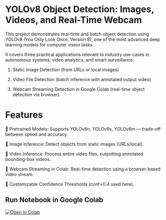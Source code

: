 # YOLOv8 Object Detection: Images, Videos, and Real-Time Webcam

This project demonstrates real-time and batch object detection using YOLOv8 (You Only Look Once, Version 8), one of the most advanced deep learning models for computer vision tasks.

It covers three practical applications relevant to industry use cases in autonomous systems, video analytics, and smart surveillance:

1. Static Image Detection (from URLs or local images)

2. Video File Detection (batch inference with annotated output video)

3. Webcam Streaming Detection in Google Colab (real-time object detection via browser)

# Features

🔹 Pretrained Models: Supports YOLOv8n, YOLOv8s, YOLOv8m — trade-off between speed and accuracy.

🔹 Image Inference: Detect objects from static images (URLs/local).

🔹 Video Inference: Process entire video files, outputting annotated bounding-box videos.

🔹 Webcam Streaming in Colab: Real-time detection using a browser-based video stream.

🔹 Customizable Confidence Thresholds (conf=0.4 used here).

## Run Notebook in Google Colab
[![Open In Colab](https://colab.research.google.com/assets/colab-badge.svg)](https://colab.research.google.com/drive/1ja-fXFDwTwPUyDpTZSHC6zZ2IIfJn2tu#scrollTo=oasA_qyO70uw)
